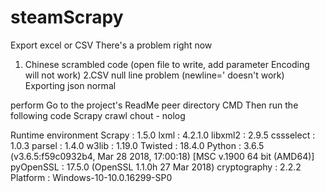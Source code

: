 # steamScrapy
Export excel or CSV
There's a problem right now
1. Chinese scrambled code (open file to write, add parameter Encoding will not work)
2.CSV null line problem (newline=' doesn't work)
Exporting json normal




perform
Go to the project's ReadMe peer directory
CMD
Then run the following code
Scrapy crawl chout - nolog





Runtime environment
Scrapy       : 1.5.0
lxml         : 4.2.1.0
libxml2      : 2.9.5
cssselect    : 1.0.3
parsel       : 1.4.0
w3lib        : 1.19.0
Twisted      : 18.4.0
Python       : 3.6.5 (v3.6.5:f59c0932b4, Mar 28 2018, 17:00:18) [MSC v.1900 64 bit (AMD64)]
pyOpenSSL    : 17.5.0 (OpenSSL 1.1.0h  27 Mar 2018)
cryptography : 2.2.2
Platform     : Windows-10-10.0.16299-SP0
